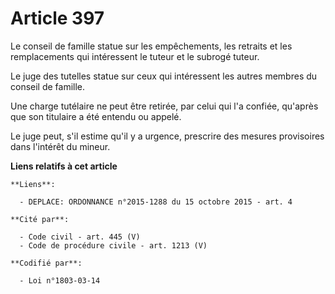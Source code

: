# Article 397

Le conseil de famille statue sur les empêchements, les retraits et les remplacements qui intéressent le tuteur et le subrogé
tuteur.

Le juge des tutelles statue sur ceux qui intéressent les autres membres du conseil de famille.

Une charge tutélaire ne peut être retirée, par celui qui l'a confiée, qu'après que son titulaire a été entendu ou appelé.

Le juge peut, s'il estime qu'il y a urgence, prescrire des mesures provisoires dans l'intérêt du mineur.

**Liens relatifs à cet article**

	**Liens**:

	  - DEPLACE: ORDONNANCE n°2015-1288 du 15 octobre 2015 - art. 4

	**Cité par**:

	  - Code civil - art. 445 (V)
	  - Code de procédure civile - art. 1213 (V)

	**Codifié par**:

	  - Loi n°1803-03-14
